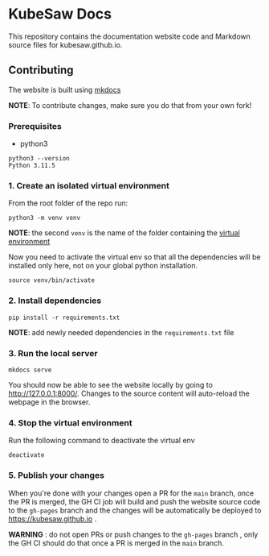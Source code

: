 # KubeSaw Docs

This repository contains the documentation website code and Markdown source files for kubesaw.github.io.

## Contributing

The website is built using [mkdocs](https://www.mkdocs.org/getting-started/#getting-started-with-mkdocs)

**NOTE**: To contribute changes, make sure you do that from your own fork!

### Prerequisites

- python3
```shell
python3 --version
Python 3.11.5
```

### 1.  Create an isolated virtual environment
From the root folder of the repo run: 
```shell
python3 -m venv venv
``` 
**NOTE**: the second `venv` is the name of the folder containing the [virtual environment](https://docs.python.org/3/library/venv.html)

Now you need to activate the virtual env so that all the dependencies will be installed only here, not on your global python installation.

```shell
source venv/bin/activate
```

### 2. Install dependencies

```shell
pip install -r requirements.txt 
```

**NOTE**: add newly needed dependencies in the `requirements.txt` file

### 3. Run the local server

```shell
mkdocs serve
```
You should now be able to see the website locally by going to http://127.0.0.1:8000/.
Changes to the source content will auto-reload the webpage in the browser.

### 4. Stop the virtual environment

Run the following command to deactivate the virtual env
```shell
deactivate
```

### 5. Publish your changes

When you're done with your changes open a PR for the `main` branch, once the PR is merged, the GH CI job will build and push the website source code to the `gh-pages` branch and the changes will be automatically be deployed to https://kubesaw.github.io .

**WARNING** : do not open PRs or push changes to the `gh-pages` branch , only the GH CI should do that once a PR is merged in the `main` branch.  



